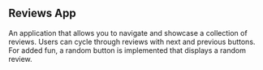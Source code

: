 ## Reviews App

An application that allows you to navigate and showcase a collection of reviews.
Users can cycle through reviews with next and previous buttons.
For added fun, a random button is implemented that displays a random review.
